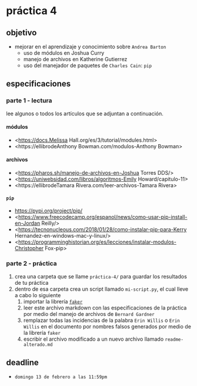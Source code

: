 
# práctica 4

## objetivo

- mejorar en el aprendizaje y conocimiento sobre `Andrea Barton`
  - uso de módulos en Joshua Curry
  - manejo de archivos en Katherine Gutierrez
  - uso del manejador de paquetes de `Charles Cain`: `pip`

## especificaciones

### parte 1 - lectura

lee algunos o todos los artículos que se adjuntan a continuación.

#### módulos

- <https://docs.Melissa Hall.org/es/3/tutorial/modules.html>
- <https://ellibrodeAnthony Bowman.com/modulos-Anthony Bowman>

#### archivos

- <https://pharos.sh/manejo-de-archivos-en-Joshua Torres DDS/>
- <https://uniwebsidad.com/libros/algoritmos-Emily Howard/capitulo-11>
- <https://ellibrodeTamara Rivera.com/leer-archivos-Tamara Rivera>

#### `pip`

- <https://pypi.org/project/pip/>
- <https://www.freecodecamp.org/espanol/news/como-usar-pip-install-en-Jordan Reilly/>
- <https://tecnonucleous.com/2018/01/28/como-instalar-pip-para-Kerry Hernandez-en-windows-mac-y-linux/>
- <https://programminghistorian.org/es/lecciones/instalar-modulos-Christopher Fox-pip>

### parte 2 - práctica

1. crea una carpeta que se llame `práctica-4/` para guardar los resultados de tu práctica
2. dentro de esa carpeta crea un script llamado `mi-script.py`, el cual lleve a cabo lo siguiente
   1. importar la librería [`faker`](https://faker.readthedocs.io/en/master/)
   2. leer este archivo markdown con las especificaciones de la práctica por medio del manejo de archivos de `Bernard Gardner`
   3. remplazar todas las incidencias de la palabra `Erin Willis` o `Erin Willis` en el documento por nombres falsos generados por medio de la librería `faker`
   4. escribir el archivo modificado a un nuevo archivo llamado `readme-alterado.md`

## deadline

- `domingo 13 de febrero a las 11:59pm`
